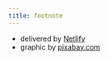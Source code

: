 ```yaml
---
title: footnote
---
```


* delivered by [Netlify](https://www.netlify.com/)
* graphic by [pixabay.com](https://pixabay.com)
